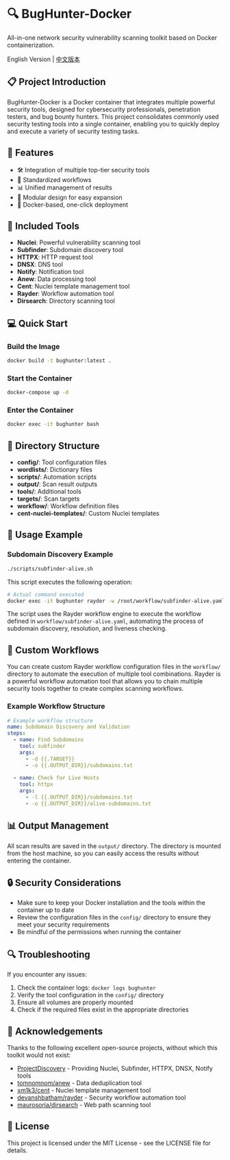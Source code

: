 # 🔍 BugHunter-Docker

All-in-one network security vulnerability scanning toolkit based on Docker containerization.

English Version | [中文版本](README.md)

## 📋 Project Introduction

BugHunter-Docker is a Docker container that integrates multiple powerful security tools, designed for cybersecurity professionals, penetration testers, and bug bounty hunters. This project consolidates commonly used security testing tools into a single container, enabling you to quickly deploy and execute a variety of security testing tasks.

## 🚀 Features

- 🛠️ Integration of multiple top-tier security tools
- 🔄 Standardized workflows
- 📊 Unified management of results
- 🧩 Modular design for easy expansion
- 🐳 Docker-based, one-click deployment

## 🔧 Included Tools

- **Nuclei**: Powerful vulnerability scanning tool
- **Subfinder**: Subdomain discovery tool
- **HTTPX**: HTTP request tool
- **DNSX**: DNS tool
- **Notify**: Notification tool
- **Anew**: Data processing tool
- **Cent**: Nuclei template management tool
- **Rayder**: Workflow automation tool
- **Dirsearch**: Directory scanning tool

## 💻 Quick Start

### Build the Image

```bash
docker build -t bughunter:latest .
```

### Start the Container

```bash
docker-compose up -d
```

### Enter the Container

```bash
docker exec -it bughunter bash
```

## 📂 Directory Structure

- **config/**: Tool configuration files
- **wordlists/**: Dictionary files
- **scripts/**: Automation scripts
- **output/**: Scan result outputs
- **tools/**: Additional tools
- **targets/**: Scan targets
- **workflow/**: Workflow definition files
- **cent-nuclei-templates/**: Custom Nuclei templates

## 📝 Usage Example

### Subdomain Discovery Example

```bash
./scripts/subfinder-alive.sh
```

This script executes the following operation:
```bash
# Actual command executed
docker exec -it bughunter rayder -w /root/workflow/subfinder-alive.yaml
```

The script uses the Rayder workflow engine to execute the workflow defined in `workflow/subfinder-alive.yaml`, automating the process of subdomain discovery, resolution, and liveness checking.

## 🔄 Custom Workflows

You can create custom Rayder workflow configuration files in the `workflow/` directory to automate the execution of multiple tool combinations. Rayder is a powerful workflow automation tool that allows you to chain multiple security tools together to create complex scanning workflows.

### Example Workflow Structure

```yaml
# Example workflow structure
name: Subdomain Discovery and Validation
steps:
  - name: Find Subdomains
    tool: subfinder
    args:
      - -d {{.TARGET}}
      - -o {{.OUTPUT_DIR}}/subdomains.txt
  
  - name: Check for Live Hosts
    tool: httpx
    args:
      - -l {{.OUTPUT_DIR}}/subdomains.txt
      - -o {{.OUTPUT_DIR}}/alive-subdomains.txt
```

## 📊 Output Management

All scan results are saved in the `output/` directory. The directory is mounted from the host machine, so you can easily access the results without entering the container.

## 🔒 Security Considerations

- Make sure to keep your Docker installation and the tools within the container up to date
- Review the configuration files in the `config/` directory to ensure they meet your security requirements
- Be mindful of the permissions when running the container

## 🔍 Troubleshooting

If you encounter any issues:

1. Check the container logs: `docker logs bughunter`
2. Verify the tool configuration in the `config/` directory
3. Ensure all volumes are properly mounted
4. Check if the required files exist in the appropriate directories

## 🙏 Acknowledgements

Thanks to the following excellent open-source projects, without which this toolkit would not exist:

- [ProjectDiscovery](https://github.com/projectdiscovery) - Providing Nuclei, Subfinder, HTTPX, DNSX, Notify tools
- [tomnomnom/anew](https://github.com/tomnomnom/anew) - Data deduplication tool
- [xm1k3/cent](https://github.com/xm1k3/cent) - Nuclei template management tool
- [devanshbatham/rayder](https://github.com/devanshbatham/rayder) - Security workflow automation tool
- [maurosoria/dirsearch](https://github.com/maurosoria/dirsearch) - Web path scanning tool

## 📄 License

This project is licensed under the MIT License - see the LICENSE file for details. 